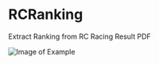 RCRanking
=========

Extract Ranking from RC Racing Result PDF

![Image of Example](https://github.com/etooby/ParseRanking/example.png)
